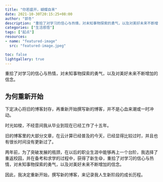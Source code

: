 ```yaml
---
title: "你若盛开，蝴蝶自来"
date: 2021-10-30T20:15:25+08:00
author: "郭冬"
description: "重拾了对学习的信心与热情，对未知事物探索的勇气，以及对美好未来不断增加的信念。"
categories: ["生活感悟"]
tags: ["起点"]
resources:
- name: "featured-image"
  src: "featured-image.jpeg"

toc: false
lightgallery: true
---
```


重拾了对学习的信心与热情，对未知事物探索的勇气，以及对美好未来不断增加的信念。

<!--more-->

## 为何重新开始

下定决心将旧的博客封存，再重新开始撰写新的博客，并不是心血来潮或一时冲动。

时光如梭，不经意间我从毕业到现在已经工作了十五年。

旧的博客里的大部分文章，在云计算已经普及的今天，已经显得比较过时，并且也有很长时间没有更新过了。

两年前，为了突破发展的瓶颈，在以后的职业生涯中能够再上一个台阶，我选择了重返校园，并在备考和求学的过程中，获得了新生:smile:，重拾了对学习的信心与热情，对未知事物探索的勇气，以及对美好未来不断增加的信念。

因此，我决定重新开始，撰写新的博客，来记录我人生新阶段的成长历程。
